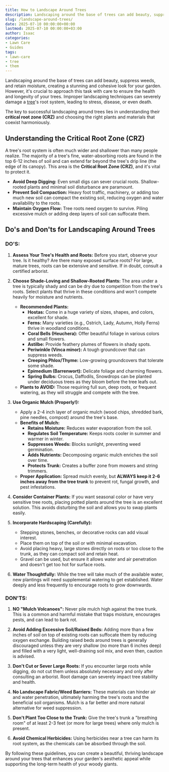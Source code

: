 ```yaml
---
title: How to Landscape Around Trees
description: Landscaping around the base of trees can add beauty, suppress weeds, and retain moisture, creating a stunning and cohesive look for your garden.
slug: /landscape-around-trees/
date: 2025-07-10 00:00:00+00:00
lastmod: 2025-07-10 00:00:00+03:00
author: Isaac
categories:
- Lawn Care
- Guides
tags:
- lawn-care
- tree
- them
---
```

Landscaping around the base of trees can add beauty, suppress weeds, and retain moisture, creating a stunning and cohesive look for your garden. However, it's crucial to approach this task with care to ensure the health and longevity of your trees. Improper landscaping techniques can severely damage a [tree](https://pestpolicy.com/10-trees-to-grow-in-containers/)'s root system, leading to stress, disease, or even death.

The key to successful landscaping around trees lies in understanding their **critical root zone (CRZ)** and choosing the right plants and materials that coexist harmoniously.

## Understanding the Critical Root Zone (CRZ)

A tree's root system is often much wider and shallower than many people realize. The majority of a tree's fine, water-absorbing roots are found in the top 6-12 inches of soil and can extend far beyond the tree's drip line (the edge of its canopy). This area is the **Critical Root Zone (CRZ)**, and it's vital to protect it.

* **Avoid Deep Digging:** Even small digs can sever crucial roots. Shallow-rooted plants and minimal soil disturbance are paramount.
* **Prevent Soil Compaction:** Heavy foot traffic, machinery, or adding too much new soil can compact the existing soil, reducing oxygen and water availability to the roots.
* **Maintain Oxygen Flow:** Tree roots need oxygen to survive. Piling excessive mulch or adding deep layers of soil can suffocate them.

## Do's and Don'ts for Landscaping Around Trees

### **DO'S:**

1.  **Assess Your Tree's Health and Roots:** Before you start, observe your tree. Is it healthy? Are there many exposed surface roots? For large, mature trees, roots can be extensive and sensitive. If in doubt, consult a certified arborist.

2.  **Choose Shade-Loving and Shallow-Rooted Plants:** The area under a tree is typically shady and can be dry due to competition from the tree's roots. Select plants that thrive in these conditions and won't compete heavily for moisture and nutrients.
    * **Recommended Plants:**
        * **Hostas:** Come in a huge variety of sizes, shapes, and colors, excellent for shade.
        * **Ferns:** Many varieties (e.g., Ostrich, Lady, Autumn, Holly Ferns) thrive in woodland conditions.
        * **Coral Bells (Heuchera):** Offer beautiful foliage in various colors and small flowers.
        * **Astilbe:** Provide feathery plumes of flowers in shady spots.
        * **Periwinkle (Vinca minor):** A tough groundcover that can suppress weeds.
        * **Creeping Phlox/Thyme:** Low-growing groundcovers that tolerate some shade.
        * **Epimedium (Barrenwort):** Delicate foliage and charming flowers.
        * **Spring Bulbs:** Crocus, Daffodils, Snowdrops can be planted under deciduous trees as they bloom before the tree leafs out.
    * **Plants to AVOID:** Those requiring full sun, deep roots, or frequent watering, as they will struggle and compete with the tree.

3.  **Use Organic Mulch (Properly!):**
    * Apply a 2-4 inch layer of organic mulch (wood chips, shredded bark, pine needles, compost) around the tree's base.
    * **Benefits of Mulch:**
        * **Retains Moisture:** Reduces water evaporation from the soil.
        * **Regulates Soil Temperature:** Keeps roots cooler in summer and warmer in winter.
        * **Suppresses Weeds:** Blocks sunlight, preventing weed germination.
        * **Adds Nutrients:** Decomposing organic mulch enriches the soil over time.
        * **Protects Trunk:** Creates a buffer zone from mowers and string trimmers.
    * **Proper Application:** Spread mulch evenly, but **ALWAYS keep it 2-6 inches away from the tree trunk** to prevent rot, fungal growth, and pest infestations.

4.  **Consider Container Plants:** If you want seasonal color or have very sensitive tree roots, placing potted plants around the tree is an excellent solution. This avoids disturbing the soil and allows you to swap plants easily.

5.  **Incorporate Hardscaping (Carefully):**
    * Stepping stones, benches, or decorative rocks can add visual interest.
    * Place them on top of the soil or with minimal excavation.
    * Avoid placing heavy, large stones directly on roots or too close to the trunk, as they can compact soil and retain heat.
    * Gravel can be used, but ensure it allows water and air penetration and doesn't get too hot for surface roots.

6.  **Water Thoughtfully:** While the tree will take much of the available water, new plantings will need supplemental watering to get established. Water deeply and less frequently to encourage roots to grow downwards.

### **DON'TS:**

1.  **NO "Mulch Volcanoes":** Never pile mulch high against the tree trunk. This is a common and harmful mistake that traps moisture, encourages pests, and can lead to bark rot.

2.  **Avoid Adding Excessive Soil/Raised Beds:** Adding more than a few inches of soil on top of existing roots can suffocate them by reducing oxygen exchange. Building raised beds around trees is generally discouraged unless they are very shallow (no more than 6 inches deep) and filled with a very light, well-draining soil mix, and even then, caution is advised.

3.  **Don't Cut or Sever Large Roots:** If you encounter large roots while digging, do not cut them unless absolutely necessary and only after consulting an arborist. Root damage can severely impact tree stability and health.

4.  **No Landscape Fabric/Weed Barriers:** These materials can hinder air and water penetration, ultimately harming the tree's roots and the beneficial soil organisms. Mulch is a far better and more natural alternative for weed suppression.

5.  **Don't Plant Too Close to the Trunk:** Give the tree's trunk a "breathing room" of at least 2-3 feet (or more for large trees) where only mulch is present.

6.  **Avoid Chemical Herbicides:** Using herbicides near a tree can harm its root system, as the chemicals can be absorbed through the soil.

By following these guidelines, you can create a beautiful, thriving landscape around your trees that enhances your garden's aesthetic appeal while supporting the long-term health of your woody giants.